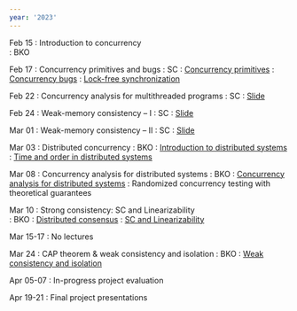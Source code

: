 ```yaml
---
year: '2023'
---
```


Feb 15
: Introduction to concurrency  
	:  BKO


Feb 17
: Concurrency primitives and bugs 
	:  SC
: [Concurrency primitives](../slides/lecture-2.pdf)	
: [Concurrency bugs](../slides/lecture-3.pdf)
: [Lock-free synchronization](../slides/lecture-5.pdf)


Feb 22
: Concurrency analysis for multithreaded programs 
	: SC
: [Slide](../slides/lecture-4.pdf)

 
Feb 24 
: Weak-memory consistency – I 
	: SC 
: [Slide](../slides/lecture-6.pdf)


Mar 01
: Weak-memory consistency – II 
	: SC 
: [Slide](../slides/lecture-7.pdf)


Mar 03
: Distributed concurrency 
	: BKO
: [Introduction to distributed systems](../slides/ds-intro.pdf)
: [Time and order in distributed systems](../slides/ds-time-order.pdf)


Mar 08
: Concurrency analysis for distributed systems 
	: BKO
: [Concurrency analysis for distributed systems](../slides/ds-concurrency-analysis.pdf)
: Randomized concurrency testing with theoretical guarantees
	
Mar 10
: Strong consistency: SC and Linearizability   
	: BKO
: [Distributed consensus](../slides/ds-consensus.pdf)
: [SC and Linearizability](../slides/ds-linearizability.pdf)
	
	
Mar 15-17
: No lectures 


Mar 24
: CAP theorem & weak consistency and isolation 
	: BKO
: [Weak consistency and isolation](../slides/ds-weak-consistency.pdf)

<!-- Mar 29-31
: No lectures -->

Apr 05-07
: In-progress project evaluation

<!--
Apr 14
: Active research directions
	: BKO, SC
-->

Apr 19-21
: Final project presentations